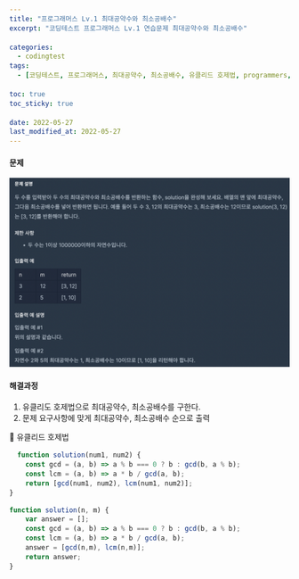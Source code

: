 ```yaml
---
title: "프로그래머스 Lv.1 최대공약수와 최소공배수"
excerpt: "코딩테스트 프로그래머스 Lv.1 연습문제 최대공약수와 최소공배수"

categories:
  - codingtest
tags:
  - [코딩테스트, 프로그래머스, 최대공약수, 최소공배수, 유클리드 호제법, programmers, codingtest, 코딩테스트 연습, 프로그래머스 최대공약수와 최소공배수, 프로그래머스 최대공약수와 최소공배수 자바스크립트]

toc: true
toc_sticky: true
 
date: 2022-05-27
last_modified_at: 2022-05-27
---
```


#### 문제
![4](/assets/images/4.png)

#### 해결과정
1. 유클리도 호제법으로 최대공약수, 최소공배수를 구한다.
2. 문제 요구사항에 맞게 최대공약수, 최소공배수 순으로 출력

:pushpin: 유클리드 호제법
```javascript
  function solution(num1, num2) {
    const gcd = (a, b) => a % b === 0 ? b : gcd(b, a % b);
    const lcm = (a, b) => a * b / gcd(a, b);
    return [gcd(num1, num2), lcm(num1, num2)];
}
```

```javascript
function solution(n, m) {
    var answer = [];
    const gcd = (a, b) => a % b === 0 ? b : gcd(b, a % b);
    const lcm = (a, b) => a * b / gcd(a, b);
    answer = [gcd(n,m), lcm(n,m)];
    return answer;
}
```
